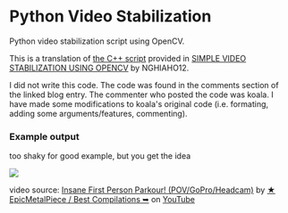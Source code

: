 # Python Video Stabilization
 Python video stabilization script using OpenCV. 
 
 This is a translation of [the C++ script](http://nghiaho.com/uploads/code/videostab.cpp
) provided in [SIMPLE VIDEO STABILIZATION USING OPENCV](http://nghiaho.com/?p=2093) by NGHIAHO12.
 
 I did not write this code.  The code was found in the comments section of the linked blog entry.  The commenter who posted the code was koala.  I have made some modifications to koala's original code (i.e. formating, adding some arguments/features, commenting).
 
### Example output
too shaky for good example, but you get the idea

![](example_stab.gif)

video source: [Insane First Person Parkour! (POV/GoPro/Headcam)](https://www.youtube.com/watch?v=_XTPS9hoJRo&t=20s) by [★ EpicMetalPiece / Best Compilations ➥](https://www.youtube.com/channel/UC3jGLyiJS2_Nm1fMfAThdjQ) on [YouTube](https://www.youtube.com/)
